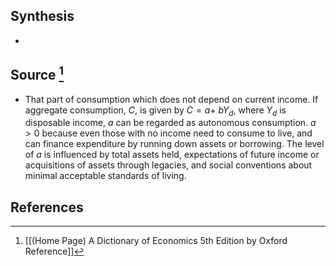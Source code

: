 ## Synthesis
- 
## Source [^1]
- That part of consumption which does not depend on current income. If aggregate consumption, $C$, is given by $C=a+$ $b Y_{d}$, where $Y_{d}$ is disposable income, $a$ can be regarded as autonomous consumption. $a>0$ because even those with no income need to consume to live, and can finance expenditure by running down assets or borrowing. The level of $a$ is influenced by total assets held, expectations of future income or acquisitions of assets through legacies, and social conventions about minimal acceptable standards of living.
## References

[^1]: [[(Home Page) A Dictionary of Economics 5th Edition by Oxford Reference]]